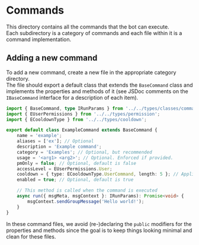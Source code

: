 # Commands

This directory contains all the commands that the bot can execute.  
Each subdirectory is a category of commands and each file within it is a command implementation.

## Adding a new command

To add a new command, create a new file in the appropriate category directory.  
The file should export a default class that extends the `BaseCommand` class and implements the properties and methods of it (see JSDoc comments on the `IBaseCommand` interface for a description of each item).

```ts
import { BaseCommand, type IRunParams } from '../../types/classes/commands';
import { EUserPermissions } from '../../types/permission';
import { ECooldownType } from '../../types/cooldown';

export default class ExampleCommand extends BaseCommand {
    name = 'example';
    aliases = ['ex']; // Optional
    description = 'Example command';
    category = 'Examples'; // Optional, but recommended
    usage = '<arg1> <arg2>'; // Optional. Enforced if provided.
    pmOnly = false; // Optional, default is false
    accessLevel = EUserPermissions.User;
    cooldown = { type: ECooldownType.UserCommand, length: 5 }; // Applies a 5 second cooldown to the command in that group for that user
    enabled = true; // Optional, default is true

    // This method is called when the command is executed
    async run({ msgMeta, msgContext }: IRunParams): Promise<void> {
        msgContext.sendGroupMessage('Hello world!');
    }
}
```

In these command files, we avoid (re-)declaring the `public` modifiers for the properties and methods since the goal is to keep things looking minimal and clean for these files.

